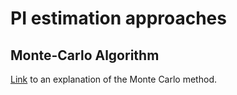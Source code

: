 # PI estimation approaches

## Monte-Carlo Algorithm

[Link](https://en.wikipedia.org/wiki/Pi#Monte_Carlo_methods) to an explanation of the Monte Carlo method.
